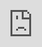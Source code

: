 ```yaml
---
title: Soy tempeh
featured: True
featured_image: tempeh-cooked-02.jpg
featured_desc: How to make tempeh in a few steps
---
```


# What is it?

Tempeh is an Indonesian fermented food product originally made out of soy beans and a fungus called rhizopus. During the fermentation process, the spores of the fungus develop and its mycelium grows around the soybeans, breaking down their molecules. This process changes the properties of soybeans and makes them more digestible for our body, allowing us to absorb all the proteins available, and making tempeh as high in protein as meat. The taste evokes aromas of mushroom, nut and yeast.

![](tempeh-cooked-01.jpg)


# What do we need to make it?

## Ingredients (for ~375 g of tempeh)

- 250 g soybeans
- ​1⁄4 tablespoon of tempeh starter (rhizopus)
- 1 tablespoon of vinegar

![Organic soybeans, rhizopus & rice vinegar](process-01.jpg)

## Material

- Something to wrap the soybeans together, this can be plastic wrap, a zipper lock freezer bag or a mould
- An incubator, or a any other place that provides a constant temperature of about 30°C

# How to make it?

The following process takes about 30 hours.

## Remove the hulls

- Soak the soybeans in water overnight or cook for 20 minutes
- Massage them in a basin to remove the hulls
- Remove the hulls from the water (by pouring the water from the basin, the hulls will come out first)
- Repeat until there are almost no hulls left

![Cooking facilitates and accelerates the removal of the hulls](process-02.jpg)
![A little massage does the trick](process-03.jpg)
![Much easier than expected, isn't it?](process-04.jpg)

!!! notes "Why remove the hulls?"
    The hulls of the soybeans prevent a good growth of the fungi and lead to bad tempeh.

## Cook the soybeans

- In a pot of boiling water: add a tablespoon of vinegar and cook the soybeans for 25 minutes
- Drain the soybeans in a colander and rinse briefly with water

![A tablespoon of vinegar helps keep bad bacteria away](process-05.jpg)

## Innoculate the rhizopus

- Dry the soybeans very well (we use kitchen towels, but some use fans) and let them cool to room temperature
- Add 1⁄4 tablespoon of tempeh starter (rhizopus) and mix well

![Drying the soybeans well allows the rhizopus to grow quickly](process-06.jpg)
![1⁄4 tablespoon of tempeh starter (rhizopus)](process-07.jpg)
![Can you see the spores?](process-08.jpg)

## Shape the tempeh

- Put the enhanced soybeans in plastic wrap, a zipper lock freezer bag or a mould
- Make sure that the soybeans are well compacted (that there is not too much space between them)
- Using a needle or a toothpick, make small holes on all sides to allow the rhizopus to breathe


![](process-09.jpg)
![The tempeh are ready to go into the incubator](process-11.jpg)


## Let it incubate

- Put your growing tempeh in the incubator
- Let your tempeh ferment for 24-30 hours at ~30°C

!!! notes "When can I see if it works?"
    Nothing visible happens in the first 15 hours. Then a white and cloudy feel takes over, which is a very good sign.

## Tempeh is ready

Take the tempeh out of the incubator when the rhizopus has grown all around the soybean, turning it into a compact white block. Yaaay, fresh tempeh!

![](tempeh-mould-rect-01.jpg)

<div class="embed-container"><iframe src="https://player.vimeo.com/video/539084999?color=ffffff&title=0&byline=0&portrait=0" style="position:absolute;top:0;left:0;width:100%;height:100%;" frameborder="0" allow="autoplay; fullscreen; picture-in-picture" allowfullscreen></iframe></div><script src="https://player.vimeo.com/api/player.js"></script>

## Storage

Fresh tempeh can be stored in the refrigerator for up to one week. Freezing is also an option to keep it longer but it is so good that we usually eat it in a few days, no need for preservation techniques in the club.


![](tempeh-cooked-02.jpg)

